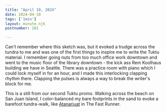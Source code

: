 ```yaml
---
title: "April 10, 2024"
date: 2024-04-10
tags: ['1min']
layout: minute.njk
postnumber: 101

---
```


Can't remember where this sketch was, but it evoked a trudge across the tundra to me and was one of the first things to inspire me to write the Tuktu material. I remember going nuts from too much office work downtown and went to the music floor of the library downtown - the kick ass Rem Koolhaus building we have in Seattle. There was a practice room with piano which I could lock myself in for an hour, and I made this interlocking clapping rhythm there. Clapping the pulses is always a way to break the writer's block for me.  

This is a still from our second Tuktu promo.  Walking across the beach on San Juan Island, I color-balanced my bare footprints in the sand to evoke a barefoot tundra-walk, like [Atanarjuat](https://www.isuma.tv/atanarjuat) in The Fast Runner.